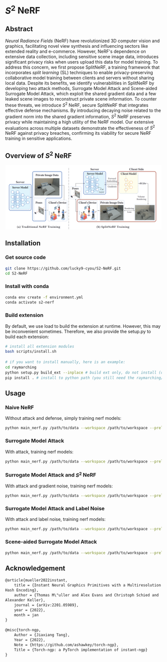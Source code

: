 # $S^2$ NeRF

## Abstract

*Neural Radiance Fields* (NeRF) have revolutionized 3D computer vision and graphics, facilitating novel view synthesis and influencing sectors like extended reality and e-commerce. However, NeRF's dependence on extensive data collection, including sensitive scene image data, introduces significant privacy risks when users upload this data for model training. To address this concern, we first propose SplitNeRF, a training framework that incorporates *split learning* (SL) techniques to enable privacy-preserving collaborative model training between clients and servers without sharing local data. Despite its benefits, we identify vulnerabilities in SplitNeRF by developing two attack methods, Surrogate Model Attack and Scene-aided Surrogate Model Attack, which exploit the shared gradient data and a few leaked scene images to reconstruct private scene information. To counter these threats, we introduce $S^2$ NeRF, secure SplitNeRF that integrates effective defense mechanisms. By introducing decaying noise related to the gradient norm into the shared gradient information, $S^2$ NeRF preserves privacy while maintaining a high utility of the NeRF model. Our extensive evaluations across multiple datasets demonstrate the effectiveness of $S^2$ NeRF against privacy breaches, confirming its viability for secure NeRF training in sensitive applications.


## Overview of $S^2$ NeRF
![s2-nerf](./img/s2-nerf-architecture.png)

## Installation

### Get source code

```bash
git clone https://github.com/lucky9-cyou/S2-NeRF.git
cd S2-NeRF
```

### Install with conda

```bash
conda env create -f environment.yml
conda activate s2-nerf
```

### Build extension

By default, we use load to build the extension at runtime. However, this may be inconvenient sometimes. Therefore, we also provide the setup.py to build each extension:

```bash
# install all extension modules
bash scripts/install.sh

# if you want to install manually, here is an example:
cd raymarching
python setup.py build_ext --inplace # build ext only, do not install (only can be used in the parent directory)
pip install . # install to python path (you still need the raymarching/ folder, since this only install the built extension.)
```

## Usage

### Naive NeRF

Without attack and defense, simply training nerf models:

```bash
python main_nerf.py /path/to/data --workspace /path/to/workspace --preload
```

### Surrogate Model Attack

With attack, training nerf models:

```bash
python main_nerf.py /path/to/data --workspace /path/to/workspace --preload --add_dummy --dummy_layer=4 --dummy_lr_decay=0.001 --lambda_grad=1e-2 --eval_interval=5
```

### Surrogate Model Attack and $S^2$ NeRF

With attack and gradient noise, training nerf models:
```bash
python main_nerf.py /path/to/data --workspace /path/to/workspace --preload --add_dummy --dummy_layer=4 --dummy_lr_decay=0.001 --lambda_grad=1e-2 --eval_interval=5 --add_noise --noise_type=random --noise_std=9.6 --noise_layer=4 --noise_decay=1
```

### Surrogate Model Attack and Label Noise

With attack and label noise, training nerf models:
```bash
python main_nerf.py /path/to/data --workspace /path/to/workspace --preload --add_dummy --dummy_layer=4 --dummy_lr_decay=0.001 --lambda_grad=1e-2 --eval_interval=5 --add_label_noise --label_noise_std=8
```

### Scene-aided Surrogate Model Attack

```bash
python main_nerf.py /path/to/data --workspace /path/to/workspace --preload --add_dummy --dummy_layer=4 --dummy_lr_decay=0.001 --lambda_grad=1e-2 --eval_interval=5 --inerf
```

## Acknowledgement
```
@article{mueller2022instant,
    title = {Instant Neural Graphics Primitives with a Multiresolution Hash Encoding},
    author = {Thomas M\"uller and Alex Evans and Christoph Schied and Alexander Keller},
    journal = {arXiv:2201.05989},
    year = {2022},
    month = jan
}

@misc{torch-ngp,
    Author = {Jiaxiang Tang},
    Year = {2022},
    Note = {https://github.com/ashawkey/torch-ngp},
    Title = {Torch-ngp: a PyTorch implementation of instant-ngp}
}
```
